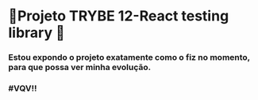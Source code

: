 # :construction:Projeto TRYBE 12-React testing library :construction:

### Estou expondo o projeto exatamente como o fiz no momento, para que possa ver minha evolução.

### #VQV!!
